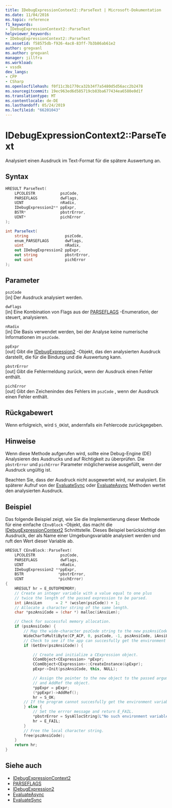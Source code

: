 ```yaml
---
title: IDebugExpressionContext2::ParseText | Microsoft-Dokumentation
ms.date: 11/04/2016
ms.topic: reference
f1_keywords:
- IDebugExpressionContext2::ParseText
helpviewer_keywords:
- IDebugExpressionContext2::ParseText
ms.assetid: f58575db-f926-4ac8-83ff-7b3b86ab61e2
author: gregvanl
ms.author: gregvanl
manager: jillfra
ms.workload:
- vssdk
dev_langs:
- CPP
- CSharp
ms.openlocfilehash: f0f11c3b1770ca32b34f7a5480d5d56acc2b2478
ms.sourcegitcommit: 19ec963ed6d585719cb83ba677434ea6580e0d1f
ms.translationtype: MT
ms.contentlocale: de-DE
ms.lasthandoff: 05/24/2019
ms.locfileid: "66201043"
---
```

# <a name="idebugexpressioncontext2parsetext"></a>IDebugExpressionContext2::ParseText
Analysiert einen Ausdruck im Text-Format für die spätere Auswertung an.

## <a name="syntax"></a>Syntax

```cpp
HRESULT ParseText(
    LPCOLESTR           pszCode,
    PARSEFLAGS          dwFlags,
    UINT                nRadix,
    IDebugExpression2** ppExpr,
    BSTR*               pbstrError,
    UINT*               pichError
);
```

```csharp
int ParseText(
    string                pszCode,
    enum_PARSEFLAGS       dwFlags,
    uint                  nRadix,
    out IDebugExpression2 ppExpr,
    out string            pbstrError,
    out uint              pichError
);
```

## <a name="parameters"></a>Parameter
`pszCode`\
[in] Der Ausdruck analysiert werden.

`dwFlags`\
[in] Eine Kombination von Flags aus der [PARSEFLAGS](../../../extensibility/debugger/reference/parseflags.md) -Enumeration, der steuert, analysieren.

`nRadix`\
[in] Die Basis verwendet werden, bei der Analyse keine numerische Informationen im `pszCode`.

`ppExpr`\
[out] Gibt die [IDebugExpression2](../../../extensibility/debugger/reference/idebugexpression2.md) -Objekt, das den analysierten Ausdruck darstellt, die für die Bindung und die Auswertung kann.

`pbstrError`\
[out] Gibt die Fehlermeldung zurück, wenn der Ausdruck einen Fehler enthält.

`pichError`\
[out] Gibt den Zeichenindex des Fehlers im `pszCode` , wenn der Ausdruck einen Fehler enthält.

## <a name="return-value"></a>Rückgabewert
Wenn erfolgreich, wird `S_OK`ist, andernfalls ein Fehlercode zurückgegeben.

## <a name="remarks"></a>Hinweise
Wenn diese Methode aufgerufen wird, sollte eine Debug-Engine (DE) Analysieren des Ausdrucks und auf Richtigkeit zu überprüfen. Die `pbstrError` und `pichError` Parameter möglicherweise ausgefüllt, wenn der Ausdruck ungültig ist.

Beachten Sie, dass der Ausdruck nicht ausgewertet wird, nur analysiert. Ein späterer Aufruf von der [EvaluateSync](../../../extensibility/debugger/reference/idebugexpression2-evaluatesync.md) oder [EvaluateAsync](../../../extensibility/debugger/reference/idebugexpression2-evaluateasync.md) Methoden wertet den analysierten Ausdruck.

## <a name="example"></a>Beispiel
Das folgende Beispiel zeigt, wie Sie die Implementierung dieser Methode für eine einfache `CEnvBlock` -Objekt, das macht die [IDebugExpressionContext2](../../../extensibility/debugger/reference/idebugexpressioncontext2.md) Schnittstelle. Dieses Beispiel berücksichtigt den Ausdruck, der als Name einer Umgebungsvariable analysiert werden und ruft den Wert dieser Variable ab.

```cpp
HRESULT CEnvBlock::ParseText(
    LPCOLESTR           pszCode,
    PARSEFLAGS          dwFlags,
    UINT                nRadix,
    IDebugExpression2 **ppExpr,
    BSTR               *pbstrError,
    UINT               *pichError)
{
    HRESULT hr = E_OUTOFMEMORY;
    // Create an integer variable with a value equal to one plus
    // twice the length of the passed expression to be parsed.
    int iAnsiLen      = 2 * (wcslen(pszCode)) + 1;
    // Allocate a character string of the same length.
    char *pszAnsiCode = (char *) malloc(iAnsiLen);

    // Check for successful memory allocation.
    if (pszAnsiCode) {
        // Map the wide-character pszCode string to the new pszAnsiCode character string.
        WideCharToMultiByte(CP_ACP, 0, pszCode, -1, pszAnsiCode, iAnsiLen, NULL, NULL);
        // Check to see if the app can succesfully get the environment variable.
        if (GetEnv(pszAnsiCode)) {

            // Create and initialize a CExpression object.
            CComObject<CExpression> *pExpr;
            CComObject<CExpression>::CreateInstance(&pExpr);
            pExpr->Init(pszAnsiCode, this, NULL);

            // Assign the pointer to the new object to the passed argument
            // and AddRef the object.
            *ppExpr = pExpr;
            (*ppExpr)->AddRef();
            hr = S_OK;
        // If the program cannot succesfully get the environment variable.
        } else {
            // Set the errror message and return E_FAIL.
            *pbstrError = SysAllocString(L"No such environment variable.");
            hr = E_FAIL;
        }
        // Free the local character string.
        free(pszAnsiCode);
    }
    return hr;
}
```

## <a name="see-also"></a>Siehe auch
- [IDebugExpressionContext2](../../../extensibility/debugger/reference/idebugexpressioncontext2.md)
- [PARSEFLAGS](../../../extensibility/debugger/reference/parseflags.md)
- [IDebugExpression2](../../../extensibility/debugger/reference/idebugexpression2.md)
- [EvaluateAsync](../../../extensibility/debugger/reference/idebugexpression2-evaluateasync.md)
- [EvaluateSync](../../../extensibility/debugger/reference/idebugexpression2-evaluatesync.md)
